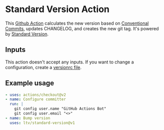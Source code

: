 # Standard Version Action

This [Github Action][] calculates the new version based on [Conventional Commits][], updates CHANGELOG, and creates the new git tag. It's powered by [Standard Version][].

## Inputs

This action doesn't accept any inputs. If you want to change a configuration, create a [versionrc file][].

## Example usage

```yaml
- uses: actions/checkout@v2
- name: Configure committer
  run: |
    git config user.name "GitHub Actions Bot"
    git config user.email "<>"
- name: Bump version
  uses: ltv/standard-version@v1
```

[github action]: https://docs.github.com/en/actions
[conventional commits]: https://www.conventionalcommits.org/en/v1.0.0/
[standard version]: https://github.com/conventional-changelog/standard-version
[versionrc file]: https://github.com/conventional-changelog/standard-version#configuration
